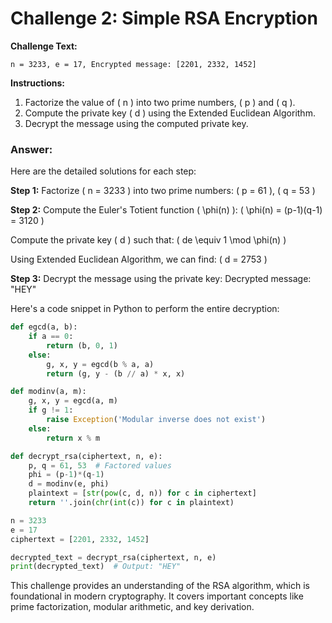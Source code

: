 # Challenge 2: Simple RSA Encryption

**Challenge Text:**
```
n = 3233, e = 17, Encrypted message: [2201, 2332, 1452]
```

**Instructions:**
1. Factorize the value of \( n \) into two prime numbers, \( p \) and \( q \).
2. Compute the private key \( d \) using the Extended Euclidean Algorithm.
3. Decrypt the message using the computed private key.

### Answer:

Here are the detailed solutions for each step:

**Step 1:** Factorize \( n = 3233 \) into two prime numbers:
   \( p = 61 \), \( q = 53 \)

**Step 2:** Compute the Euler's Totient function \( \phi(n) \):
   \( \phi(n) = (p-1)(q-1) = 3120 \)

Compute the private key \( d \) such that:
   \( de \equiv 1 \mod \phi(n) \)

Using Extended Euclidean Algorithm, we can find:
   \( d = 2753 \)

**Step 3:** Decrypt the message using the private key:
   Decrypted message: "HEY"

Here's a code snippet in Python to perform the entire decryption:

```python
def egcd(a, b):
    if a == 0:
        return (b, 0, 1)
    else:
        g, x, y = egcd(b % a, a)
        return (g, y - (b // a) * x, x)

def modinv(a, m):
    g, x, y = egcd(a, m)
    if g != 1:
        raise Exception('Modular inverse does not exist')
    else:
        return x % m

def decrypt_rsa(ciphertext, n, e):
    p, q = 61, 53  # Factored values
    phi = (p-1)*(q-1)
    d = modinv(e, phi)
    plaintext = [str(pow(c, d, n)) for c in ciphertext]
    return ''.join(chr(int(c)) for c in plaintext)

n = 3233
e = 17
ciphertext = [2201, 2332, 1452]

decrypted_text = decrypt_rsa(ciphertext, n, e)
print(decrypted_text)  # Output: "HEY"
```

This challenge provides an understanding of the RSA algorithm, which is foundational in modern cryptography. It covers important concepts like prime factorization, modular arithmetic, and key derivation.

